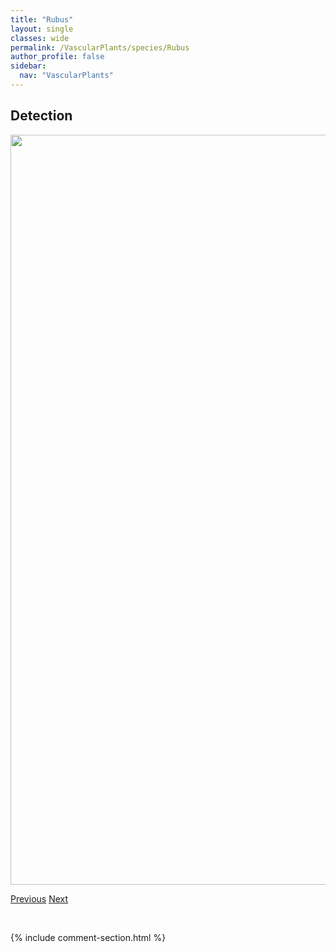 ```yaml
---
title: "Rubus"
layout: single
classes: wide
permalink: /VascularPlants/species/Rubus
author_profile: false
sidebar:
  nav: "VascularPlants"
---
```


<h2>Detection</h2>

<a href="https://drive.google.com/uc?export=view&id=1r4bmyI4VdwpYNfXr9iZ8sYB1W5vxbJ-f">
<img src="https://drive.google.com/uc?export=view&id=1r4bmyI4VdwpYNfXr9iZ8sYB1W5vxbJ-f" height = "1200" width = "800">
</a>


<a href="/DevelopmentWebsite/VascularPlants/species/RosaRugosa" class="pagination--pager" title="Rosa rugosa">Previous</a> <a href="/DevelopmentWebsite/VascularPlants/species/RubusArcticus" class="pagination--pager" title="Rubus arcticus">Next</a>

<p>&nbsp;</p>

{% include comment-section.html %}
